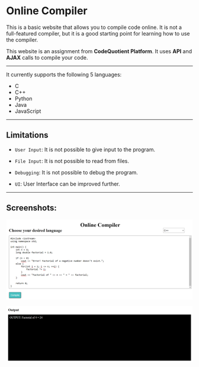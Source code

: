 # Online Compiler

This is a basic website that allows you to compile code online. It is not a full-featured compiler, but it is a good starting point for learning how to use the compiler.

This website is an assignment from **CodeQuotient Platform**. It uses **API** and **AJAX** calls to compile your code.

---
It currently supports the following 5 languages:

* C
* C++
* Python
* Java
* JavaScript

---

## Limitations

* `User Input`: It is not possible to give input to the program.

* `File Input`: It is not possible to read from files.

* `Debugging`: It is not possible to debug the program.

* `UI`: User Interface can be improved further.

---

## Screenshots:

![Image1](https://github.com/RISHI2303/Online-Compiler/blob/main/Image1.png)

![Image2](https://github.com/RISHI2303/Online-Compiler/blob/main/Image2.png)